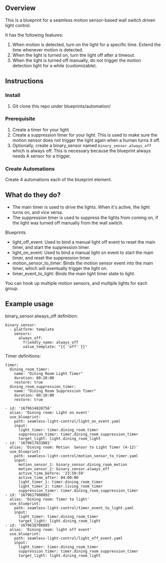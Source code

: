 
## Overview

This is a blueprint for a seamless motion sensor-based wall switch driven light control.

It has the following features:
1. When motion is detected, turn on the light for a specific time. Extend the time whenever motion is detected.
1. When the light is turned on, turn the light off after a timeout.
1. When the light is turned off manually, do not trigger the motion detection light for a while (customizable).

## Instructions

### Install
1. Git clone this repo under blueprints/automation/

### Prerequisite

1. Create a timer for your light
1. Create a suppression timer for your light. This is used to make sure the motion sensor does not trigger the light again when a human turns it off.
1. Optionally, create a binary_sensor named `binary_sensor.always_off` which is always off. This is necessary because the blueprint always needs A sensor for a trigger. 

### Create Automations

Create 4 automations each of the blueprint element.

## What do they do?

- The main timer is used to drive the lights. When it's active, the light turns on, and vice versa.
- The suppression timer is used to suppress the lights from coming on, if the light was turned off manually from the wall switch.

Blueprints
- light_off_event: Used to bind a manual light off event to reset the main timer, and start the suppression timer.
- light_on_event: Used to bind a manual light on event to start the main timer, and reset the suppression timer.
- motion_sensor_to_timer: Binds the motion sensor event into the main timer, which will eventually trigger the light on.
- timer_event_to_light: Binds the main light timer state to light.


You can hook up multiple motion sensors, and multiple lights for each group.

## Example usage

binary_sensor.always_off definition:

```
binary_sensor:
  - platform: template
    sensors:
      always_off:
        friendly_name: always_off
        value_template: "{{ 'off' }}"
```

Timer definitions:

```
timer:
  dining_room_timer:
    name: "Dining Room Light Timer"
    duration: 00:20:00
    restore: true
  dining_room_suppression_timer:
    name: "Dining Room Suppression Timer"
    duration: 00:10:00
    restore: true
```

```
- id: '1679614828756'
  alias: 'Dining room: Light on event'
  use_blueprint:
    path: seamless-light-control/light_on_event.yaml
    input:
      light_timer: timer.dining_room_timer
      suppression_timer: timer.dining_room_suppression_timer
      target_light: light.dining_room_light
- id: '1679617833881'
  alias: 'Dining room: Motion  Sensor to Light Timer (4-12)'
  use_blueprint:
    path: seamless-light-control/motion_sensor_to_timer.yaml
    input:
      motion_sensor_1: binary_sensor.dining_room_motion
      motion_sensor_2: binary_sensor.always_off
      active_time_before: '23:59:59'
      active_time_after: 04:00:00
      light_timer_1: timer.dining_room_timer
      light_timer_2: timer.living_room_timer
      suppression_timer: timer.dining_room_suppression_timer
- id: '1679617900892'
  alias: 'Dining room: Timer to light'
  use_blueprint:
    path: seamless-light-control/timer_event_to_light.yaml
    input:
      light_timer: timer.dining_room_timer
      target_light: light.dining_room_light
- id: '1679618708885'
  alias: 'Dining room: light off event'
  use_blueprint:
    path: seamless-light-control/light_off_event.yaml
    input:
      light_timer: timer.dining_room_timer
      suppression_timer: timer.dining_room_suppression_timer
      target_light: light.dining_room_light

```
